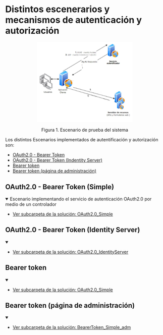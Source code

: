 # Distintos escenerarios y mecanismos de autenticación  y autorización


<div align="center">
        <img style="width:60%;" src="BearerToken_Simple_adm/esquema_sistema.jpg"/>
        <p>Figura 1. Escenario de prueba del sistema</p>
</div>

Los distintos Escenarios implementados de autentificación y autorización son:

* [OAuth2.0 - Bearer Token](# 'OAuth2.0 - Bearer Token (Simple)')
* [OAuth2.0 - Bearer Token (Indentity Server)](# 'OAuth2.0 - Bearer Token (Identity Server)')
* [Bearer token](# 'Bearer token')
* [Bearer token (página de administración)](# 'Bearer token (página de administración)')

## OAuth2.0 - Bearer Token (Simple)
<details open>
        <summary>Escenario implementando el servicio de autenticación OAuth2.0 por medio de un controlador</summary>
       
* [Ver subcarpeta de la solución: OAuth2.0_Simple](OAuth2.0_Simple)

</details>

## OAuth2.0 - Bearer Token (Identity Server)
<details open>
        <summary></summary>
        
* [Ver subcarpeta de la solución: OAuth2.0_IdentityServer](OAuth2.0_IdentityServer)

</details>

## Bearer token
<details open>
        <summary></summary>
        
* [Ver subcarpeta de la solución: OAuth2.0_Simple](OAuth2.0_Simple)

</details>

## Bearer token (página de administración)
<details open>
        <summary></summary>
        
* [Ver subcarpeta de la solución: BearerToken_Simple_adm](BearerToken_Simple_adm)

</details>
